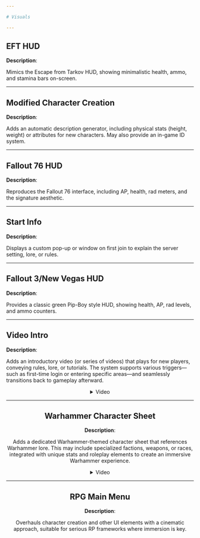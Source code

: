 ```yaml
---

# Visuals

---
```


## EFT HUD

**Description**: 

Mimics the Escape from Tarkov HUD, showing minimalistic health, ammo, and stamina bars on-screen.

---

## Modified Character Creation

**Description**: 

Adds an automatic description generator, including physical stats (height, weight) or attributes for new characters. May also provide an in-game ID system.

---

## Fallout 76 HUD

**Description**: 

Reproduces the Fallout 76 interface, including AP, health, rad meters, and the signature aesthetic.

---

## Start Info

**Description**: 

Displays a custom pop-up or window on first join to explain the server setting, lore, or rules.

---

## Fallout 3/New Vegas HUD

**Description**: 

Provides a classic green Pip-Boy style HUD, showing health, AP, rad levels, and ammo counters.

---

## Video Intro

**Description**: 

Adds an introductory video (or series of videos) that plays for new players, conveying rules, lore, or tutorials. The system supports various triggers—such as first-time login or entering specific areas—and seamlessly transitions back to gameplay afterward.

<div style="text-align: center;">
<details>
  <summary>Video</summary>
  <video width="560" height="315" controls>
    <source src="https://bleonheart.github.io/assets/videos/VideoIntro.mp4" type="video/mp4">
  </video>
</details>

---

## Warhammer Character Sheet

**Description**: 

Adds a dedicated Warhammer-themed character sheet that references Warhammer lore. This may include specialized factions, weapons, or races, integrated with unique stats and roleplay elements to create an immersive Warhammer experience.

<div style="text-align: center;">
<details>
  <summary>Video</summary>
  <video width="560" height="315" controls>
    <source src="https://bleonheart.github.io/assets/videos/Warhammer%20CharSheet.mp4" type="video/mp4">
  </video>
</details>

---

## RPG Main Menu

**Description**: 

Overhauls character creation and other UI elements with a cinematic approach, suitable for serious RP frameworks where immersion is key.